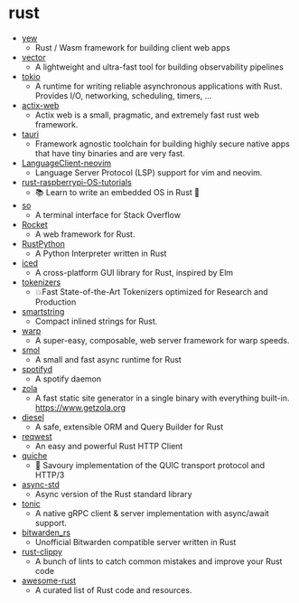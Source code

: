 # rust
- [yew](https://github.com/yewstack/yew)
  - Rust / Wasm framework for building client web apps
- [vector](https://github.com/timberio/vector)
  - A lightweight and ultra-fast tool for building observability pipelines
- [tokio](https://github.com/tokio-rs/tokio)
  - A runtime for writing reliable asynchronous applications with Rust. Provides I/O, networking, scheduling, timers, ...
- [actix-web](https://github.com/actix/actix-web)
  - Actix web is a small, pragmatic, and extremely fast rust web framework.
- [tauri](https://github.com/tauri-apps/tauri)
  - Framework agnostic toolchain for building highly secure native apps that have tiny binaries and are very fast.
- [LanguageClient-neovim](https://github.com/autozimu/LanguageClient-neovim)
  - Language Server Protocol (LSP) support for vim and neovim.
- [rust-raspberrypi-OS-tutorials](https://github.com/rust-embedded/rust-raspberrypi-OS-tutorials)
  - 📚 Learn to write an embedded OS in Rust 🦀
- [so](https://github.com/samtay/so)
  - A terminal interface for Stack Overflow
- [Rocket](https://github.com/SergioBenitez/Rocket)
  - A web framework for Rust.
- [RustPython](https://github.com/RustPython/RustPython)
  - A Python Interpreter written in Rust
- [iced](https://github.com/hecrj/iced)
  - A cross-platform GUI library for Rust, inspired by Elm
- [tokenizers](https://github.com/huggingface/tokenizers)
  - 💥Fast State-of-the-Art Tokenizers optimized for Research and Production
- [smartstring](https://github.com/bodil/smartstring)
  - Compact inlined strings for Rust.
- [warp](https://github.com/seanmonstar/warp)
  - A super-easy, composable, web server framework for warp speeds.
- [smol](https://github.com/stjepang/smol)
  - A small and fast async runtime for Rust
- [spotifyd](https://github.com/Spotifyd/spotifyd)
  - A spotify daemon
- [zola](https://github.com/getzola/zola)
  - A fast static site generator in a single binary with everything built-in. https://www.getzola.org
- [diesel](https://github.com/diesel-rs/diesel)
  - A safe, extensible ORM and Query Builder for Rust
- [reqwest](https://github.com/seanmonstar/reqwest)
  - An easy and powerful Rust HTTP Client
- [quiche](https://github.com/cloudflare/quiche)
  - 🥧 Savoury implementation of the QUIC transport protocol and HTTP/3
- [async-std](https://github.com/async-rs/async-std)
  - Async version of the Rust standard library
- [tonic](https://github.com/hyperium/tonic)
  - A native gRPC client & server implementation with async/await support.
- [bitwarden_rs](https://github.com/dani-garcia/bitwarden_rs)
  - Unofficial Bitwarden compatible server written in Rust
- [rust-clippy](https://github.com/rust-lang/rust-clippy)
  - A bunch of lints to catch common mistakes and improve your Rust code
- [awesome-rust](https://github.com/rust-unofficial/awesome-rust)
  - A curated list of Rust code and resources.

